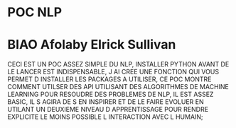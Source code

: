# POC NLP
# BIAO Afolaby Elrick Sullivan
CECI EST UN POC ASSEZ SIMPLE DU NLP,
INSTALLER PYTHON AVANT DE LE LANCER EST INDISPENSABLE,
J AI CREE UNE FONCTION QUI VOUS PERMET D INSTALLER LES PACKAGES A UTILISER,
CE POC MONTRE COMMENT UTILSER DES API UTILISANT DES ALGORITHMES DE MACHINE LEARNING POUR RESOUDRE DES PROBLEMES DE NLP,
IL EST ASSEZ BASIC, IL S AGIRA DE S EN INSPIRER ET DE LE FAIRE EVOLUER EN UTILANT UN DEUXIEME NIVEAU D APPRENTISSAGE POUR RENDRE EXPLICITE LE MOINS POSSIBLE L INTERACTION AVEC L HUMAIN;
